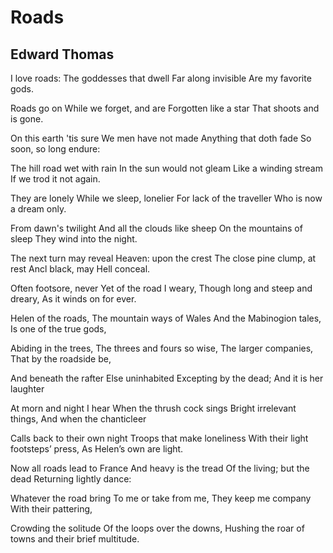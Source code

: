 # Roads
## Edward Thomas
I love roads:
The goddesses that dwell
Far along invisible
Are my favorite gods.

Roads go on
While we forget, and are
Forgotten like a star
That shoots and is gone.

On this earth 'tis sure
We men have not made
Anything that doth fade
So soon, so long endure:

The hill road wet with rain
In the sun would not gleam
Like a winding stream
If we trod it not again.

They are lonely
While we sleep, lonelier
For lack of the traveller
Who is now a dream only.

From dawn's twilight
And all the clouds like sheep
On the mountains of sleep
They wind into the night.

The next turn may reveal
Heaven: upon the crest
The close pine clump, at rest
Ancl black, may Hell conceal.

Often footsore, never
Yet of the road I weary,
Though long and steep and dreary,
As it winds on for ever.

Helen of the roads,
The mountain ways of Wales
And the Mabinogion tales,
Is one of the true gods,

Abiding in the trees,
The threes and fours so wise,
The larger companies,
That by the roadside be,

And beneath the rafter
Else uninhabited
Excepting by the dead;
And it is her laughter

At morn and night I hear
When the thrush cock sings
Bright irrelevant things,
And when the chanticleer

Calls back to their own night
Troops that make loneliness
With their light footsteps’ press,
As Helen’s own are light.

Now all roads lead to France
And heavy is the tread
Of the living; but the dead
Returning lightly dance:

Whatever the road bring
To me or take from me,
They keep me company
With their pattering,

Crowding the solitude
Of the loops over the downs,
Hushing the roar of towns
and their brief multitude.